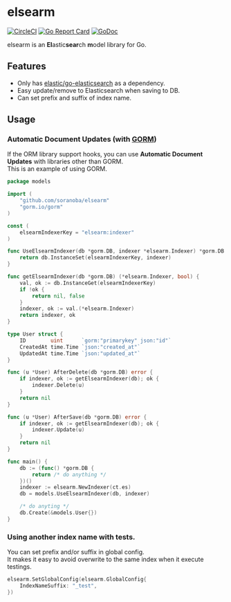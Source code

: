 elsearm
===========
[![CircleCI](https://circleci.com/gh/soranoba/elsearm.svg?style=svg&circle-token=ad0136e25df22988c8370d90926a8c4f1fb9fc61)](https://circleci.com/gh/soranoba/elsearm)
[![Go Report Card](https://goreportcard.com/badge/github.com/soranoba/elsearm)](https://goreportcard.com/report/github.com/soranoba/elsearm)
[![GoDoc](https://godoc.org/github.com/soranoba/elsearm?status.svg)](https://godoc.org/github.com/soranoba/elsearm)

elsearm is an **El**astic**sear**ch **m**odel library for Go.

## Features

- Only has [elastic/go-elasticsearch](https://github.com/elastic/go-elasticsearch) as a dependency.
- Easy update/remove to Elasticsearch when saving to DB.
- Can set prefix and suffix of index name.

## Usage

### Automatic Document Updates (with [GORM](https://github.com/go-gorm/gorm))

If the ORM library support hooks, you can use **Automatic Document Updates** with libraries other than GORM.<br>
This is an example of using GORM.

```go
package models

import (
	"github.com/soranoba/elsearm"
	"gorm.io/gorm"
)

const (
	elsearmIndexerKey = "elsearm:indexer"
)

func UseElsearmIndexer(db *gorm.DB, indexer *elsearm.Indexer) *gorm.DB {
	return db.InstanceSet(elsearmIndexerKey, indexer)
}

func getElsearmIndexer(db *gorm.DB) (*elsearm.Indexer, bool) {
	val, ok := db.InstanceGet(elsearmIndexerKey)
	if !ok {
		return nil, false
	}
	indexer, ok := val.(*elsearm.Indexer)
	return indexer, ok
}

type User struct {
	ID        uint      `gorm:"primarykey" json:"id"`
	CreatedAt time.Time `json:"created_at"`
	UpdatedAt time.Time `json:"updated_at"`
}

func (u *User) AfterDelete(db *gorm.DB) error {
	if indexer, ok := getElsearmIndexer(db); ok {
		indexer.Delete(u)
	}
	return nil
}

func (u *User) AfterSave(db *gorm.DB) error {
	if indexer, ok := getElsearmIndexer(db); ok {
		indexer.Update(u)
	}
	return nil
}
```

```go
func main() {
	db := (func() *gorm.DB {
		return /* do anything */
	})()
	indexer := elsearm.NewIndexer(ct.es)
	db = models.UseElsearmIndexer(db, indexer)

	/* do anyting */
	db.Create(&models.User{})
}
```

### Using another index name with tests.

You can set prefix and/or suffix in global config.<br>
It makes it easy to avoid overwrite to the same index when it execute testings.

```go
elsearm.SetGlobalConfig(elsearm.GlobalConfig{
	IndexNameSuffix: "_test",
})
```
